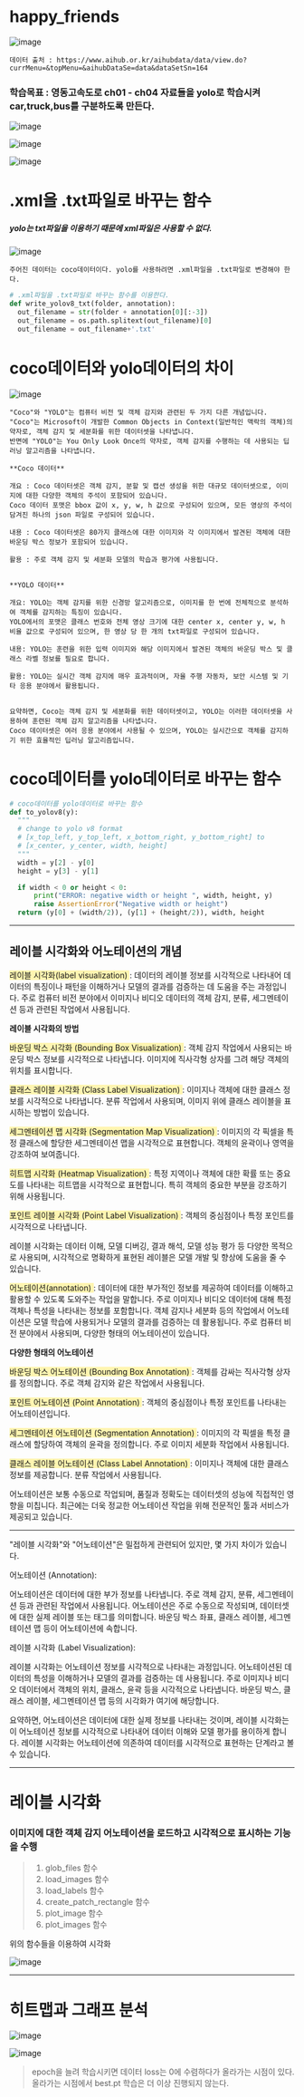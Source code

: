 # happy_friends
![image](https://github.com/sesac-google-ai-1st/happy_friends/assets/107024182/0909b93f-39fb-4e3d-8318-5e71d0628117)
```
데이터 출처 : https://www.aihub.or.kr/aihubdata/data/view.do?currMenu=&topMenu=&aihubDataSe=data&dataSetSn=164
```


### 학습목표 : 영동고속도로 ch01 - ch04 자료들을 yolo로 학습시켜 car,truck,bus를 구분하도록 만든다.


![image](https://github.com/sesac-google-ai-1st/happy_friends/assets/147118232/523939c7-0ba1-4341-864e-69f7151c113b)

![image](https://github.com/sesac-google-ai-1st/happy_friends/assets/147118232/c26726d7-ae58-49a3-84e8-a0936f7d9003)

![image](https://github.com/sesac-google-ai-1st/happy_friends/assets/147118232/88266b98-a53e-40e4-9f6d-1825534d3150)


# .xml을 .txt파일로 바꾸는 함수
##### yolo는 txt파일을 이용하기 때문에 xml파일은 사용할 수 없다.

![image](https://github.com/sesac-google-ai-1st/happy_friends/assets/147118232/b2bcfd6a-340e-4c2f-b84a-fe932e2eb8a0)

```
주어진 데이터는 coco데이터이다. yolo를 사용하려면 .xml파일을 .txt파일로 변경해야 한다.
```

```python
# .xml파일을 .txt파일로 바꾸는 함수를 이용한다.
def write_yolov8_txt(folder, annotation):
  out_filename = str(folder + annotation[0][:-3])
  out_filename = os.path.splitext(out_filename)[0]
  out_filename = out_filename+'.txt'
```

# coco데이터와 yolo데이터의 차이

![image](https://github.com/sesac-google-ai-1st/happy_friends/assets/147118232/500ffcde-95ef-4c83-88bf-111ff9972ecd)

```
"Coco"와 "YOLO"는 컴퓨터 비전 및 객체 감지와 관련된 두 가지 다른 개념입니다. 
"Coco"는 Microsoft이 개발한 Common Objects in Context(일반적인 맥락의 객체)의 약자로, 객체 감지 및 세분화를 위한 데이터셋을 나타냅니다. 
반면에 "YOLO"는 You Only Look Once의 약자로, 객체 감지를 수행하는 데 사용되는 딥러닝 알고리즘을 나타냅니다.

**Coco 데이터**

개요 : Coco 데이터셋은 객체 감지, 분할 및 캡션 생성을 위한 대규모 데이터셋으로, 이미지에 대한 다양한 객체의 주석이 포함되어 있습니다.
Coco 데이터 포맷은 bbox 값이 x, y, w, h 값으로 구성되어 있으며, 모든 영상의 주석이 담겨진 하나의 json 파일로 구성되어 있습니다.

내용 : Coco 데이터셋은 80가지 클래스에 대한 이미지와 각 이미지에서 발견된 객체에 대한 바운딩 박스 정보가 포함되어 있습니다.

활용 : 주로 객체 감지 및 세분화 모델의 학습과 평가에 사용됩니다.


**YOLO 데이터**

개요: YOLO는 객체 감지를 위한 신경망 알고리즘으로, 이미지를 한 번에 전체적으로 분석하여 객체를 감지하는 특징이 있습니다.
YOLO에서의 포맷은 클래스 번호와 전체 영상 크기에 대한 center x, center y, w, h 비율 값으로 구성되어 있으며, 한 영상 당 한 개의 txt파일로 구성되어 있습니다. 

내용: YOLO는 훈련을 위한 입력 이미지와 해당 이미지에서 발견된 객체의 바운딩 박스 및 클래스 라벨 정보를 필요로 합니다.

활용: YOLO는 실시간 객체 감지에 매우 효과적이며, 자율 주행 자동차, 보안 시스템 및 기타 응용 분야에서 활용됩니다.


요약하면, Coco는 객체 감지 및 세분화를 위한 데이터셋이고, YOLO는 이러한 데이터셋을 사용하여 훈련된 객체 감지 알고리즘을 나타냅니다.
Coco 데이터셋은 여러 응용 분야에서 사용될 수 있으며, YOLO는 실시간으로 객체를 감지하기 위한 효율적인 딥러닝 알고리즘입니다.
```

# coco데이터를 yolo데이터로 바꾸는 함수

```python
# coco데이터를 yolo데이터로 바꾸는 함수
def to_yolov8(y):
  """
  # change to yolo v8 format
  # [x_top_left, y_top_left, x_bottom_right, y_bottom_right] to
  # [x_center, y_center, width, height]
  """
  width = y[2] - y[0]
  height = y[3] - y[1]

  if width < 0 or height < 0:
      print("ERROR: negative width or height ", width, height, y)
      raise AssertionError("Negative width or height")
  return (y[0] + (width/2)), (y[1] + (height/2)), width, height

```

---

## 레이블 시각화와 어노테이션의 개념

<span style="background-color:#fff5b1"> 레이블 시각화(label visualization) </span> : 데이터의 레이블 정보를 시각적으로 나타내어 데이터의 특징이나 패턴을 이해하거나 모델의 결과를 검증하는 데 도움을 주는 과정입니다. 
주로 컴퓨터 비전 분야에서 이미지나 비디오 데이터의 객체 감지, 분류, 세그멘테이션 등과 관련된 작업에서 사용됩니다.

**레이블 시각화의 방법**

<span style="background-color:#fff5b1"> 바운딩 박스 시각화 (Bounding Box Visualization) </span> : 객체 감지 작업에서 사용되는 바운딩 박스 정보를 시각적으로 나타냅니다. 이미지에 직사각형 상자를 그려 해당 객체의 위치를 표시합니다.

<span style="background-color:#fff5b1"> 클래스 레이블 시각화 (Class Label Visualization) </span> : 이미지나 객체에 대한 클래스 정보를 시각적으로 나타냅니다. 분류 작업에서 사용되며, 이미지 위에 클래스 레이블을 표시하는 방법이 있습니다.

<span style="background-color:#fff5b1"> 세그멘테이션 맵 시각화 (Segmentation Map Visualization) </span> : 이미지의 각 픽셀을 특정 클래스에 할당한 세그멘테이션 맵을 시각적으로 표현합니다. 객체의 윤곽이나 영역을 강조하여 보여줍니다.

<span style="background-color:#fff5b1"> 히트맵 시각화 (Heatmap Visualization) </span> : 특정 지역이나 객체에 대한 확률 또는 중요도를 나타내는 히트맵을 시각적으로 표현합니다. 특히 객체의 중요한 부분을 강조하기 위해 사용됩니다.

<span style="background-color:#fff5b1"> 포인트 레이블 시각화 (Point Label Visualization) </span> : 객체의 중심점이나 특정 포인트를 시각적으로 나타냅니다.

레이블 시각화는 데이터 이해, 모델 디버깅, 결과 해석, 모델 성능 평가 등 다양한 목적으로 사용되며, 시각적으로 명확하게 표현된 레이블은 모델 개발 및 향상에 도움을 줄 수 있습니다.



<span style="background-color:#fff5b1"> 어노테이션(annotation) </span> :  데이터에 대한 부가적인 정보를 제공하여 데이터를 이해하고 활용할 수 있도록 도와주는 작업을 말합니다. 
주로 이미지나 비디오 데이터에 대해 특정 객체나 특성을 나타내는 정보를 포함합니다. 
객체 감지나 세분화 등의 작업에서 어노테이션은 모델 학습에 사용되거나 모델의 결과를 검증하는 데 활용됩니다.
주로 컴퓨터 비전 분야에서 사용되며, 다양한 형태의 어노테이션이 있습니다.

**다양한 형태의 어노테이션**

<span style="background-color:#fff5b1"> 바운딩 박스 어노테이션 (Bounding Box Annotation) </span> : 객체를 감싸는 직사각형 상자를 정의합니다. 
주로 객체 감지와 같은 작업에서 사용됩니다.

<span style="background-color:#fff5b1"> 포인트 어노테이션 (Point Annotation) </span> : 객체의 중심점이나 특정 포인트를 나타내는 어노테이션입니다.

<span style="background-color:#fff5b1"> 세그멘테이션 어노테이션 (Segmentation Annotation) </span> : 이미지의 각 픽셀을 특정 클래스에 할당하여 객체의 윤곽을 정의합니다. 주로 이미지 세분화 작업에서 사용됩니다.

<span style="background-color:#fff5b1"> 클래스 레이블 어노테이션 (Class Label Annotation) </span> : 이미지나 객체에 대한 클래스 정보를 제공합니다. 분류 작업에서 사용됩니다.

어노테이션은 보통 수동으로 작업되며, 품질과 정확도는 데이터셋의 성능에 직접적인 영향을 미칩니다. 최근에는 더욱 정교한 어노테이션 작업을 위해 전문적인 툴과 서비스가 제공되고 있습니다.

---

"레이블 시각화"와 "어노테이션"은 밀접하게 관련되어 있지만, 몇 가지 차이가 있습니다.


어노테이션 (Annotation):

어노테이션은 데이터에 대한 부가 정보를 나타냅니다. 주로 객체 감지, 분류, 세그멘테이션 등과 관련된 작업에서 사용됩니다.
어노테이션은 주로 수동으로 작성되며, 데이터셋에 대한 실제 레이블 또는 태그를 의미합니다. 바운딩 박스 좌표, 클래스 레이블, 세그멘테이션 맵 등이 어노테이션에 속합니다.


레이블 시각화 (Label Visualization):

레이블 시각화는 어노테이션 정보를 시각적으로 나타내는 과정입니다. 어노테이션된 데이터의 특성을 이해하거나 모델의 결과를 검증하는 데 사용됩니다.
주로 이미지나 비디오 데이터에서 객체의 위치, 클래스, 윤곽 등을 시각적으로 나타냅니다. 바운딩 박스, 클래스 레이블, 세그멘테이션 맵 등의 시각화가 여기에 해당합니다.


요약하면, 어노테이션은 데이터에 대한 실제 정보를 나타내는 것이며, 레이블 시각화는 이 어노테이션 정보를 시각적으로 나타내어 데이터 이해와 모델 평가를 용이하게 합니다. 레이블 시각화는 어노테이션에 의존하여 데이터를 시각적으로 표현하는 단계라고 볼 수 있습니다.

---

# 레이블 시각화
### 이미지에 대한 객체 감지 어노테이션을 로드하고 시각적으로 표시하는 기능을 수행

>1. glob_files 함수
>2. load_images 함수
>3. load_labels 함수
>4. create_patch_rectangle 함수
>5. plot_image 함수
>6. plot_images 함수

위의 함수들을 이용하여 시각화

![image](https://github.com/sesac-google-ai-1st/happy_friends/assets/147118232/661227d4-43fb-4cba-9c86-746d629641aa)

---

# 히트맵과 그래프 분석

![image](https://github.com/sesac-google-ai-1st/happy_friends/assets/147118232/ca548df3-9c07-4956-86e3-86b1d8748d9c)

![image](https://github.com/sesac-google-ai-1st/happy_friends/assets/147118232/4c0b63e1-741f-4a7f-be35-4b243de12db8)

>epoch을 늘려 학습시키면 데이터 loss는 0에 수렴하다가 올라가는 시점이 있다. 올라가는 시점에서 best.pt 학습은 더 이상 진행되지 않는다.
